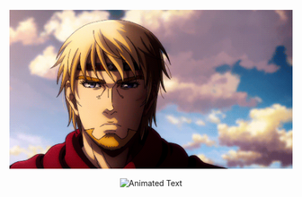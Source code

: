 <p align="center">
  <img src="yo.webp" alt="Vinland Saga Banner" width="800"/>
</p>
<p align="center">
  <img src="https://raw.githubusercontent.com/Nikofaze009/Nikofaze009/main/animated-text.svg" alt="Animated Text"/>
</p>
